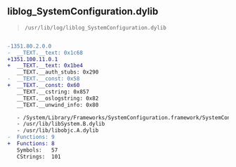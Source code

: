 ## liblog_SystemConfiguration.dylib

> `/usr/lib/log/liblog_SystemConfiguration.dylib`

```diff

-1351.80.2.0.0
-  __TEXT.__text: 0x1c68
+1351.100.11.0.1
+  __TEXT.__text: 0x1be4
   __TEXT.__auth_stubs: 0x290
-  __TEXT.__const: 0x58
+  __TEXT.__const: 0x60
   __TEXT.__cstring: 0x857
   __TEXT.__oslogstring: 0x82
   __TEXT.__unwind_info: 0x80

   - /System/Library/Frameworks/SystemConfiguration.framework/SystemConfiguration
   - /usr/lib/libSystem.B.dylib
   - /usr/lib/libobjc.A.dylib
-  Functions: 9
+  Functions: 8
   Symbols:   57
   CStrings:  101
 

```
